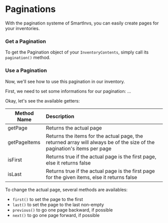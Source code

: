 # Paginations

With the pagination systeme of SmartInvs, you can easily create pages for your inventories.

### Get a Pagination
To get the Pagination object of your `InventoryContents`, simply call its `pagination()` method.

### Use a Pagination
Now, we'll see how to use this pagination in our inventory.

First, we need to set some informations for our pagination:
...

Okay, let's see the available getters:

| Method Name   | Description  |
| ------------- |:-------------|
| getPage       | Returns the actual page |
| getPageItems  | Returns the items for the actual page, the returned array will always be of the size of the pagination's items per page   |
| isFirst       | Returns true if the actual page is the first page, else it returns false |
| isLast        | Returns true if the actual page is the first page for the given items, else it returns false                             |

To change the actual page, several methods are availables:
* `first()` to set the page to the first
* `last()` to set the page to the last non-empty
* `previous()` to go one page backward, if possible
* `next()` to go one page forward, if possible